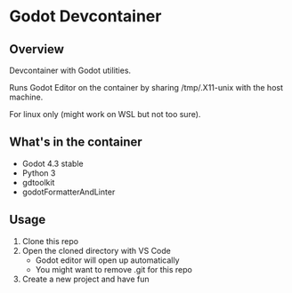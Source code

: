 # Godot Devcontainer

## Overview

Devcontainer with Godot utilities.

Runs Godot Editor on the container by sharing /tmp/.X11-unix with the host machine.

For linux only (might work on WSL but not too sure).

## What's in the container

- Godot 4.3 stable
- Python 3
- gdtoolkit
- godotFormatterAndLinter

## Usage

1. Clone this repo
2. Open the cloned directory with VS Code
    - Godot editor will open up automatically
    - You might want to remove .git for this repo
3. Create a new project and have fun
